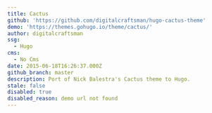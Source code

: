 ```yaml
---
title: Cactus
github: 'https://github.com/digitalcraftsman/hugo-cactus-theme'
demo: 'https://themes.gohugo.io/theme/cactus/'
author: digitalcraftsman
ssg:
  - Hugo
cms:
  - No Cms
date: 2015-06-18T16:26:37.000Z
github_branch: master
description: Port of Nick Balestra's Cactus theme to Hugo.
stale: false
disabled: true
disabled_reason: demo url not found
---
```

